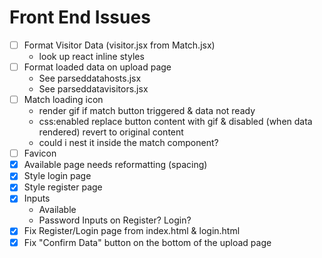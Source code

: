 # Front End Issues

- [ ] Format Visitor Data (visitor.jsx from Match.jsx)
    - look up react inline styles
- [ ] Format loaded data on upload page
    - See parseddatahosts.jsx
    - See parseddatavisitors.jsx
- [ ] Match loading icon
    - render gif if match button triggered & data not ready
    - css:enabled replace button content with gif & disabled (when data rendered) revert to original content
    - could i nest it inside the match component?
- [ ] Favicon
- [x] Available page needs reformatting (spacing)
- [x] Style login page
- [x] Style register page
- [x] Inputs
    - Available
    - Password Inputs on Register? Login?
- [x] Fix Register/Login page from index.html & login.html
- [x] Fix "Confirm Data" button on the bottom of the upload page
